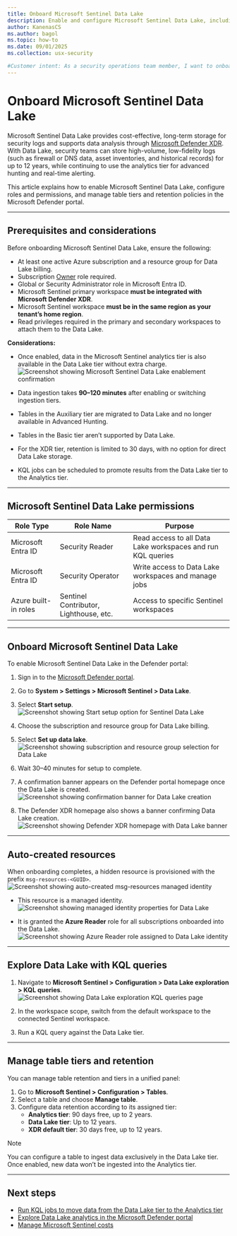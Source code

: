 ```yaml
---
title: Onboard Microsoft Sentinel Data Lake
description: Enable and configure Microsoft Sentinel Data Lake, including prerequisites, permissions, onboarding steps, and data retention management in the Microsoft Defender portal.
author: KanenasCS
ms.author: bagol
ms.topic: how-to
ms.date: 09/01/2025
ms.collection: usx-security

#Customer intent: As a security operations team member, I want to onboard Microsoft Sentinel Data Lake so that I can store high-volume, long-term logs for up to 12 years and query them in the Microsoft Defender portal.
---
```


# Onboard Microsoft Sentinel Data Lake

Microsoft Sentinel Data Lake provides cost-effective, long-term storage for security logs and supports data analysis through [Microsoft Defender XDR](/microsoft-365/security/defender). With Data Lake, security teams can store high-volume, low-fidelity logs (such as firewall or DNS data, asset inventories, and historical records) for up to 12 years, while continuing to use the analytics tier for advanced hunting and real-time alerting.

This article explains how to enable Microsoft Sentinel Data Lake, configure roles and permissions, and manage table tiers and retention policies in the Microsoft Defender portal.

---

## Prerequisites and considerations

Before onboarding Microsoft Sentinel Data Lake, ensure the following:

- At least one active Azure subscription and a resource group for Data Lake billing.  
- Subscription [Owner](/azure/role-based-access-control/built-in-roles#owner) role required.  
- Global or Security Administrator role in Microsoft Entra ID.  
- Microsoft Sentinel primary workspace **must be integrated with Microsoft Defender XDR**.  
- Microsoft Sentinel workspace **must be in the same region as your tenant’s home region**.  
- Read privileges required in the primary and secondary workspaces to attach them to the Data Lake.  

**Considerations:**

- Once enabled, data in the Microsoft Sentinel analytics tier is also available in the Data Lake tier without extra charge.  
  ![Screenshot showing Microsoft Sentinel Data Lake enablement confirmation](https://github.com/user-attachments/assets/877cfd5d-42c9-45b2-8ce9-f5fa85ef563d)

- Data ingestion takes **90–120 minutes** after enabling or switching ingestion tiers.  
- Tables in the Auxiliary tier are migrated to Data Lake and no longer available in Advanced Hunting.  
- Tables in the Basic tier aren’t supported by Data Lake.  
- For the XDR tier, retention is limited to 30 days, with no option for direct Data Lake storage.  
- KQL jobs can be scheduled to promote results from the Data Lake tier to the Analytics tier.  

---

## Microsoft Sentinel Data Lake permissions

| Role Type            | Role Name          | Purpose                                                                 |
|----------------------|-------------------|-------------------------------------------------------------------------|
| Microsoft Entra ID   | Security Reader   | Read access to all Data Lake workspaces and run KQL queries              |
| Microsoft Entra ID   | Security Operator | Write access to Data Lake workspaces and manage jobs                     |
| Azure built-in roles | Sentinel Contributor, Lighthouse, etc. | Access to specific Sentinel workspaces |

---

## Onboard Microsoft Sentinel Data Lake

To enable Microsoft Sentinel Data Lake in the Defender portal:

1. Sign in to the [Microsoft Defender portal](https://security.microsoft.com).  
2. Go to **System > Settings > Microsoft Sentinel > Data Lake**.  
3. Select **Start setup**.  
   ![Screenshot showing Start setup option for Sentinel Data Lake](https://github.com/user-attachments/assets/9ae0871e-4025-4153-8070-b086a7d5c787)

4. Choose the subscription and resource group for Data Lake billing.  
5. Select **Set up data lake**.  
   ![Screenshot showing subscription and resource group selection for Data Lake](https://github.com/user-attachments/assets/e2ed24d1-9214-44c9-9cd5-4d9a20795118)

6. Wait 30–40 minutes for setup to complete.  
7. A confirmation banner appears on the Defender portal homepage once the Data Lake is created.  
   ![Screenshot showing confirmation banner for Data Lake creation](https://github.com/user-attachments/assets/32d05435-6c22-4f2f-84f6-c980957c1a0c)

8. The Defender XDR homepage also shows a banner confirming Data Lake creation.  
   ![Screenshot showing Defender XDR homepage with Data Lake banner](https://github.com/user-attachments/assets/7ab15fd1-b307-4574-bd1e-e0022708dc0a)

---

## Auto-created resources

When onboarding completes, a hidden resource is provisioned with the prefix `msg-resources-<GUID>`.  
![Screenshot showing auto-created msg-resources managed identity](https://github.com/user-attachments/assets/72272ebb-964f-4e92-8747-3993c2e6af8c)

- This resource is a managed identity.  
  ![Screenshot showing managed identity properties for Data Lake](https://github.com/user-attachments/assets/5e0e840f-ec43-42e1-9e83-d2347cc90a7f)

- It is granted the **Azure Reader** role for all subscriptions onboarded into the Data Lake.  
  ![Screenshot showing Azure Reader role assigned to Data Lake identity](https://github.com/user-attachments/assets/2959c8b0-b80d-42ad-9517-f4c253a842f0)

---

## Explore Data Lake with KQL queries

1. Navigate to **Microsoft Sentinel > Configuration > Data Lake exploration > KQL queries**.  
   ![Screenshot showing Data Lake exploration KQL queries page](https://github.com/user-attachments/assets/cde76574-79cc-4759-8ed7-eb7ae7e3774b)

2. In the workspace scope, switch from the default workspace to the connected Sentinel workspace.  
3. Run a KQL query against the Data Lake tier.  

---

## Manage table tiers and retention

You can manage table retention and tiers in a unified panel:  

1. Go to **Microsoft Sentinel > Configuration > Tables**.  
2. Select a table and choose **Manage table**.  
3. Configure data retention according to its assigned tier:  
   - **Analytics tier**: 90 days free, up to 2 years.  
   - **Data Lake tier**: Up to 12 years.  
   - **XDR default tier**: 30 days free, up to 12 years.  

> [!NOTE]  
> You can configure a table to ingest data exclusively in the Data Lake tier. Once enabled, new data won’t be ingested into the Analytics tier.  

---

## Next steps

- [Run KQL jobs to move data from the Data Lake tier to the Analytics tier](#)  
- [Explore Data Lake analytics in the Microsoft Defender portal](#)  
- [Manage Microsoft Sentinel costs](#)  

